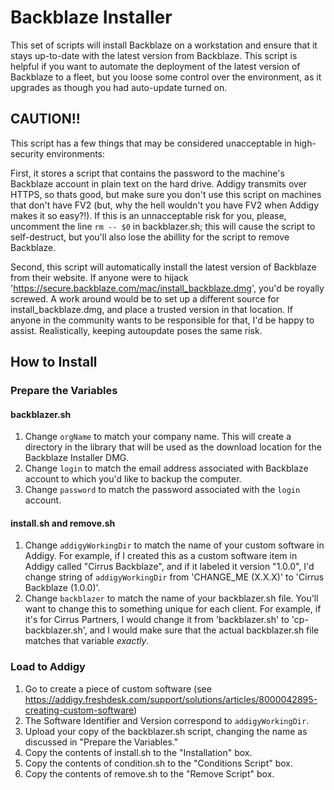 # Backblaze Installer

This set of scripts will install Backblaze on a workstation and ensure that it stays up-to-date with the latest version from Backblaze. This script is helpful if you want to automate the deployment of the latest version of Backblaze to a fleet, but you loose some control over the environment, as it upgrades as though you had auto-update turned on.

## CAUTION!!
This script has a few things that may be considered unacceptable in high-security environments: 

First, it stores a script that contains the password to the machine's Backblaze account in plain text on the hard drive. Addigy transmits over HTTPS, so thats good, but make sure you don't use this script on machines that don't have FV2 (but, why the hell wouldn't you have FV2 when Addigy makes it so easy?!). If this is an unnacceptable risk for you, please, uncomment the line ```rm -- $0``` in backblazer.sh; this will cause the script to self-destruct, but you'll also lose the abillity for the script to remove Backblaze.

Second, this script will automatically install the latest version of Backblaze from their website. If anyone were to hijack 'https://secure.backblaze.com/mac/install_backblaze.dmg', you'd be royally screwed. A work around would be to set up a different source for install_backblaze.dmg, and place a trusted version in that location. If anyone in the community wants to be responsible for that, I'd be happy to assist. Realistically, keeping autoupdate poses the same risk.

## How to Install
### Prepare the Variables
#### backblazer.sh
1. Change ```orgName``` to match your company name. This will create a directory in the library that will be used as the download location for the Backblaze Installer DMG.
2. Change ```login``` to match the email address associated with Backblaze account to which you'd like to backup the computer.
3. Change ```password``` to match the password associated with the ```login``` account.

#### install.sh and remove.sh
1. Change ```addigyWorkingDir``` to match the name of your custom software in Addigy. For example, if I created this as a custom software item in Addigy called "Cirrus Backblaze", and if it labeled it version "1.0.0", I'd change string of ```addigyWorkingDir``` from 'CHANGE_ME (X.X.X)' to 'Cirrus Backblaze (1.0.0)'.
2. Change ```backblazer``` to match the name of your backblazer.sh file. You'll want to change this to something unique for each client. For example, if it's for Cirrus Partners, I would change it from 'backblazer.sh' to 'cp-backblazer.sh', and I would make sure that the actual backblazer.sh file matches that variable *exactly*.

### Load to Addigy
1. Go to create a piece of custom software (see https://addigy.freshdesk.com/support/solutions/articles/8000042895-creating-custom-software)
2. The Software Identifier and Version correspond to ```addigyWorkingDir```.
3. Upload your copy of the backblazer.sh script, changing the name as discussed in "Prepare the Variables."
4. Copy the contents of install.sh to the "Installation" box.
5. Copy the contents of condition.sh to the "Conditions Script" box.
6. Copy the contents of remove.sh to the "Remove Script" box.
